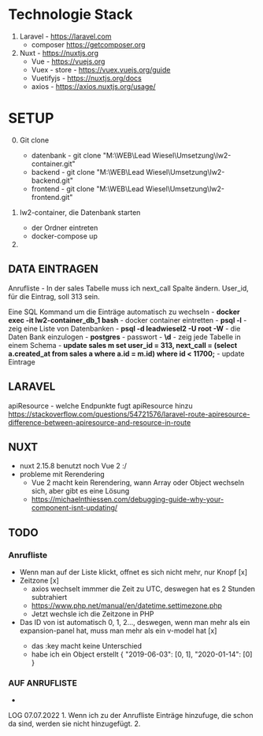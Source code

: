 # Technologie Stack
1. Laravel - https://laravel.com
	- composer https://getcomposer.org
2. Nuxt - https://nuxtjs.org
	- Vue - https://vuejs.org
	- Vuex - store - https://vuex.vuejs.org/guide
	- Vuetifyjs - https://nuxtjs.org/docs
	- axios - https://axios.nuxtjs.org/usage/


# SETUP
0. Git clone
	- datenbank - git clone "M:\WEB\Lead Wiesel\Umsetzung\lw2-container.git"
	- backend - git clone "M:\WEB\Lead Wiesel\Umsetzung\lw2-backend.git"
	- frontend - git clone "M:\WEB\Lead Wiesel\Umsetzung\lw2-frontend.git"



1. lw2-container, die Datenbank starten
	- der Ordner eintreten
	- docker-compose up
2. 


## DATA EINTRAGEN
Anrufliste
	- In der sales Tabelle muss ich next_call Spalte ändern. User_id, für die Eintrag, soll 313 sein.

Eine SQL Kommand um die Einträge automatisch zu wechseln
	- **docker exec -it lw2-container_db_1 bash** - docker container eintretten
	- **psql -l** - zeig eine Liste von Datenbanken
	- **psql -d leadwiesel2 -U root -W** - die Daten Bank einzulogen
	- **postgres** - passwort
	- **\d** - zeig jede Tabelle in einem Schema
	- **update sales m set user_id = 313, next_call = (select a.created_at from sales a where a.id = m.id) where id < 11700;** - update Eintrage



## LARAVEL
apiResource - welche Endpunkte fugt apiResource hinzu
https://stackoverflow.com/questions/54721576/laravel-route-apiresource-difference-between-apiresource-and-resource-in-route



## NUXT
- nuxt 2.15.8 benutzt noch Vue 2 :/
- probleme mit Rerendering
	- Vue 2 macht kein Rerendering, wann Array oder Object wechseln sich, aber gibt es eine Lösung
	- https://michaelnthiessen.com/debugging-guide-why-your-component-isnt-updating/


## TODO

### Anrufliste
- Wenn man auf der Liste klickt, offnet es sich nicht mehr, nur Knopf [x]
- Zeitzone [x]
	- axios wechselt immmer die Zeit zu UTC, deswegen hat es 2 Stunden subtrahiert
	- https://www.php.net/manual/en/datetime.settimezone.php
	- Jetzt wechsle ich die Zeitzone in PHP
- Das ID von <v-expansion-panel> ist automatisch 0, 1, 2..., deswegen, wenn man mehr als ein expansion-panel hat, muss man mehr als ein v-model hat [x]
	- das :key macht keine Unterschied
	- habe ich ein Object erstellt 
		{
			"2019-06-03": [0, 1],
			"2020-01-14": [0]
		}

### AUF ANRUFLISTE
- 




LOG
	07.07.2022
	1. Wenn ich zu der Anrufliste Einträge hinzufuge, die schon da sind, werden sie nicht hinzugefügt.
	2.  